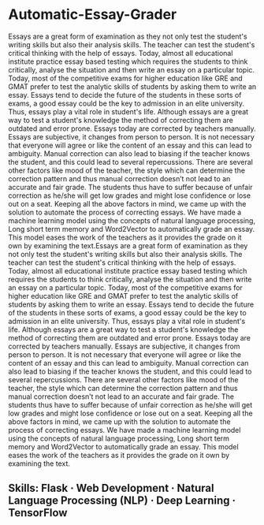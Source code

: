 # Automatic-Essay-Grader
Essays are a great form of examination as they not only test the student's writing skills but also their analysis skills. The teacher can test the student's critical thinking with the help of essays. Today, almost all educational institute practice essay based testing which requires the students to think critically, analyse the situation and then write an essay on a particular topic. Today, most of the competitive exams for higher education like GRE and GMAT prefer to test the analytic skills of students by asking them to write an essay. Essays tend to decide the future of the students in these sorts of exams, a good essay could be the key to admission in an elite university. Thus, essays play a vital role in student's life.
Although essays are a great way to test a student's knowledge the method of correcting them are outdated and error prone. Essays today are corrected by teachers manually. Essays are subjective, it changes from person to person. It is not necessary that everyone will agree or like the content of an essay and this can lead to ambiguity. Manual correction can also lead to biasing if the teacher knows the student, and this could lead to several repercussions. There are several other factors like mood of the teacher, the style which can determine the correction pattern and thus manual correction doesn’t not lead to an accurate and fair grade. The students thus have to suffer because of unfair correction as he/she will get low grades and might lose confidence or lose out on a seat.
Keeping all the above factors in mind, we came up with the solution to automate the process of correcting essays. We have made a machine learning model using the concepts of natural language processing, Long short term memory and Word2Vector to automatically grade an essay. This model eases the work of the teachers as it provides the grade on it own by examining the text.Essays are a great form of examination as they not only test the student's writing skills but also their analysis skills. The teacher can test the student's critical thinking with the help of essays. Today, almost all educational institute practice essay based testing which requires the students to think critically, analyse the situation and then write an essay on a particular topic. Today, most of the competitive exams for higher education like GRE and GMAT prefer to test the analytic skills of students by asking them to write an essay. Essays tend to decide the future of the students in these sorts of exams, a good essay could be the key to admission in an elite university. Thus, essays play a vital role in student's life. Although essays are a great way to test a student's knowledge the method of correcting them are outdated and error prone. Essays today are corrected by teachers manually. Essays are subjective, it changes from person to person. It is not necessary that everyone will agree or like the content of an essay and this can lead to ambiguity. Manual correction can also lead to biasing if the teacher knows the student, and this could lead to several repercussions. There are several other factors like mood of the teacher, the style which can determine the correction pattern and thus manual correction doesn’t not lead to an accurate and fair grade. The students thus have to suffer because of unfair correction as he/she will get low grades and might lose confidence or lose out on a seat. Keeping all the above factors in mind, we came up with the solution to automate the process of correcting essays. We have made a machine learning model using the concepts of natural language processing, Long short term memory and Word2Vector to automatically grade an essay. This model eases the work of the teachers as it provides the grade on it own by examining the text.

## Skills: Flask · Web Development · Natural Language Processing (NLP) · Deep Learning · TensorFlow
